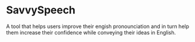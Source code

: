 # SavvySpeech
A tool that helps users improve their engish pronounciation and in turn help them increase their confidence while conveying their ideas in English.
